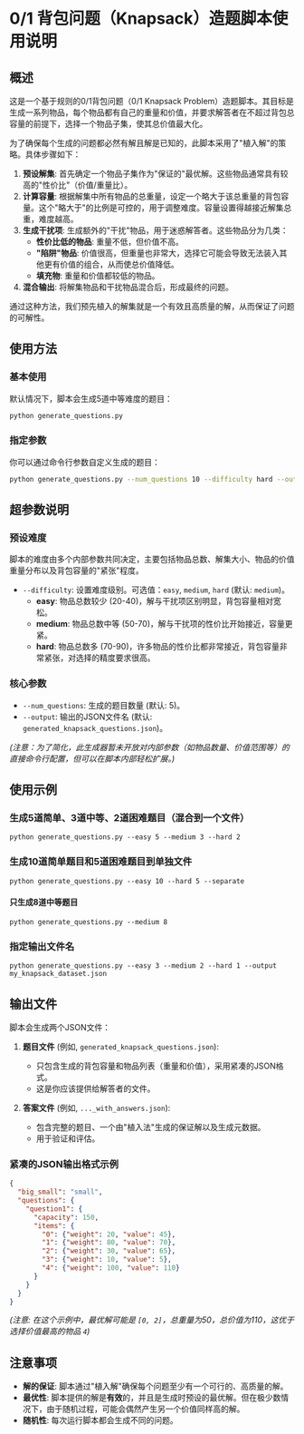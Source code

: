 # 0/1 背包问题（Knapsack）造题脚本使用说明

## 概述

这是一个基于规则的0/1背包问题（0/1 Knapsack Problem）造题脚本。其目标是生成一系列物品，每个物品都有自己的重量和价值，并要求解答者在不超过背包总容量的前提下，选择一个物品子集，使其总价值最大化。

为了确保每个生成的问题都必然有解且解是已知的，此脚本采用了"植入解"的策略。具体步骤如下：
1.  **预设解集**: 首先确定一个物品子集作为"保证的"最优解。这些物品通常具有较高的"性价比"（价值/重量比）。
2.  **计算容量**: 根据解集中所有物品的总重量，设定一个略大于该总重量的背包容量。这个"略大于"的比例是可控的，用于调整难度。容量设置得越接近解集总重，难度越高。
3.  **生成干扰项**: 生成额外的"干扰"物品，用于迷惑解答者。这些物品分为几类：
    *   **性价比低的物品**: 重量不低，但价值不高。
    *   **"陷阱"物品**: 价值很高，但重量也非常大，选择它可能会导致无法装入其他更有价值的组合，从而使总价值降低。
    *   **填充物**: 重量和价值都较低的物品。
4.  **混合输出**: 将解集物品和干扰物品混合后，形成最终的问题。

通过这种方法，我们预先植入的解集就是一个有效且高质量的解，从而保证了问题的可解性。

## 使用方法

### 基本使用

默认情况下，脚本会生成5道中等难度的题目：

```bash
python generate_questions.py
```

### 指定参数

你可以通过命令行参数自定义生成的题目：

```bash
python generate_questions.py --num_questions 10 --difficulty hard --output my_knapsack_questions.json
```

## 超参数说明

### 预设难度

脚本的难度由多个内部参数共同决定，主要包括物品总数、解集大小、物品的价值重量分布以及背包容量的"紧张"程度。

-   `--difficulty`: 设置难度级别。可选值：`easy`, `medium`, `hard` (默认: `medium`)。
    -   **easy**: 物品总数较少 (20-40)，解与干扰项区别明显，背包容量相对宽松。
    -   **medium**: 物品总数中等 (50-70)，解与干扰项的性价比开始接近，容量更紧。
    -   **hard**: 物品总数多 (70-90)，许多物品的性价比都非常接近，背包容量非常紧张，对选择的精度要求很高。

### 核心参数

-   `--num_questions`: 生成的题目数量 (默认: 5)。
-   `--output`: 输出的JSON文件名 (默认: `generated_knapsack_questions.json`)。

*(注意：为了简化，此生成器暂未开放对内部参数（如物品数量、价值范围等）的直接命令行配置，但可以在脚本内部轻松扩展。)*

## 使用示例

### 生成5道简单、3道中等、2道困难题目（混合到一个文件）
```
python generate_questions.py --easy 5 --medium 3 --hard 2
```

### 生成10道简单题目和5道困难题目到单独文件
```
python generate_questions.py --easy 10 --hard 5 --separate
```

#### 只生成8道中等题目
```
python generate_questions.py --medium 8
```
### 指定输出文件名
```
python generate_questions.py --easy 3 --medium 2 --hard 1 --output my_knapsack_dataset.json
```
## 输出文件

脚本会生成两个JSON文件：

1.  **题目文件** (例如, `generated_knapsack_questions.json`):
    -   只包含生成的背包容量和物品列表（重量和价值），采用紧凑的JSON格式。
    -   这是你应该提供给解答者的文件。

2.  **答案文件** (例如, `..._with_answers.json`):
    -   包含完整的题目、一个由"植入法"生成的保证解以及生成元数据。
    -   用于验证和评估。

### 紧凑的JSON输出格式示例

```json
{
  "big_small": "small",
  "questions": {
    "question1": {
      "capacity": 150,
      "items": {
        "0": {"weight": 20, "value": 45},
        "1": {"weight": 80, "value": 70},
        "2": {"weight": 30, "value": 65},
        "3": {"weight": 10, "value": 5},
        "4": {"weight": 100, "value": 110}
      }
    }
  }
}
```
*(注意: 在这个示例中，最优解可能是 `[0, 2]`，总重量为50，总价值为110，这优于选择价值最高的物品 `4`)*

## 注意事项

-   **解的保证**: 脚本通过"植入解"确保每个问题至少有一个可行的、高质量的解。
-   **最优性**: 脚本提供的解是**有效**的，并且是生成时预设的最优解。但在极少数情况下，由于随机过程，可能会偶然产生另一个价值同样高的解。
-   **随机性**: 每次运行脚本都会生成不同的问题。 